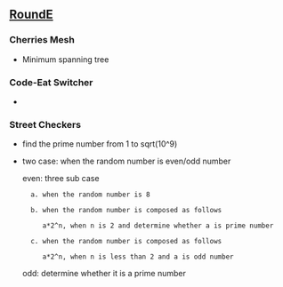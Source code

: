 ## [RoundE](https://codingcompetitions.withgoogle.com/kickstart/round/0000000000050edb)

### Cherries Mesh

- Minimum spanning tree

### Code-Eat Switcher

- 

### Street Checkers

- find the prime number from 1 to sqrt(10^9)

- two case: when the random number is even/odd number
  
  even: three sub case
        
        a. when the random number is 8
        
        b. when the random number is composed as follows 
           
           a*2^n, when n is 2 and determine whether a is prime number
        
        c. when the random number is composed as follows
        
           a*2^n, when n is less than 2 and a is odd number
         
  odd: determine whether it is a prime number
